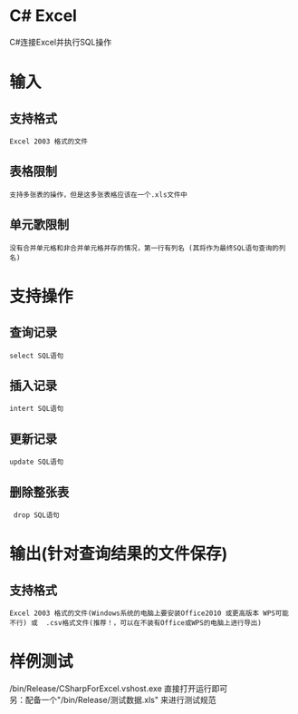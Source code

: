 # C# Excel
C#连接Excel并执行SQL操作
# 输入
  ## 支持格式
    Excel 2003 格式的文件
  ## 表格限制
    支持多张表的操作，但是这多张表格应该在一个.xls文件中
  ## 单元歌限制 
    没有合并单元格和非合并单元格并存的情况，第一行有列名 (其将作为最终SQL语句查询的列名)
# 支持操作
  ## 查询记录
    select SQL语句
  ## 插入记录
    intert SQL语句
  ## 更新记录
    update SQL语句
  ## 删除整张表
     drop SQL语句
# 输出(针对查询结果的文件保存)
  ## 支持格式
    Excel 2003 格式的文件(Windows系统的电脑上要安装Office2010 或更高版本 WPS可能不行) 或  .csv格式文件(推荐！，可以在不装有Office或WPS的电脑上进行导出)
  


# 样例测试
  /bin/Release/CSharpForExcel.vshost.exe  直接打开运行即可  
  另：配备一个"/bin/Release/测试数据.xls" 来进行测试规范

